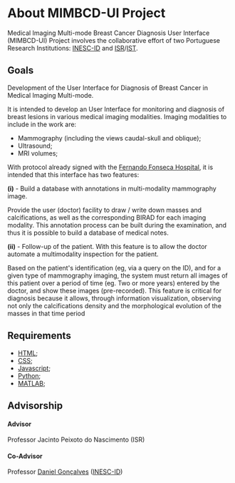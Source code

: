 # About MIMBCD-UI Project

Medical Imaging Multi-mode Breast Cancer Diagnosis User Interface (MIMBCD-UI) Project involves the collaborative effort of two Portuguese Research Institutions: [INESC-ID](http://www.inesc-id.pt/) and [ISR](http://welcome.isr.tecnico.ulisboa.pt/)/[IST](http://tecnico.ulisboa.pt/).

## Goals

Development of the User Interface for Diagnosis of Breast Cancer in Medical Imaging Multi-mode.

It is intended to develop an User Interface for monitoring and diagnosis of breast lesions in various medical imaging modalities. Imaging modalities to include in the work are:

* Mammography (including the views caudal-skull and oblique);
* Ultrasound;
* MRI volumes;

With protocol already signed with the [Fernando Fonseca Hospital](http://www.hff.min-saude.pt/), it is intended that this interface has two features:

**(i)** - Build a database with annotations in multi-modality mammography image.

Provide the user (doctor) facility to draw / write down masses and calcifications, as well as the corresponding BIRAD for each imaging modality. This annotation process can be built during the examination, and thus it is possible to build a database of medical notes.

**(ii)** - Follow-up of the patient. With this feature is to allow the doctor automate a multimodality inspection for the patient.

Based on the patient's identification (eg, via a query on the ID), and for a given type of mammography imaging, the system must return all images of this patient over a period of time (eg. Two or more years) entered by the doctor, and show these images (pre-recorded). This feature is critical for diagnosis because it allows, through information visualization, observing not only the calcifications density and the morphological evolution of the masses in that time period

## Requirements

* [HTML](http://www.w3schools.com/html/);
* [CSS](http://www.w3schools.com/css/);
* [Javascript](http://www.w3schools.com/js/);
* [Python](https://www.python.org/);
* [MATLAB](http://www.mathworks.com/);

## Advisorship

#### Advisor

Professor Jacinto Peixoto do Nascimento (ISR)

#### Co-Advisor

Professor [Daniel Gonçalves](http://danielgoncalves.info/) ([INESC-ID](http://www.inesc-id.pt/member.php?pid=317))
